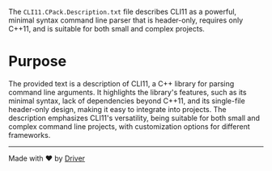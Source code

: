 <!--------------------------------------------------------------------------------->
<!-- IMPORTANT: This file is auto-generated by Driver (https://driver.ai). -------->
<!-- Manual edits may be overwritten on future commits. --------------------------->
<!--------------------------------------------------------------------------------->

The `CLI11.CPack.Description.txt` file describes CLI11 as a powerful, minimal syntax command line parser that is header-only, requires only C++11, and is suitable for both small and complex projects.

# Purpose
The provided text is a description of CLI11, a C++ library for parsing command line arguments. It highlights the library's features, such as its minimal syntax, lack of dependencies beyond C++11, and its single-file header-only design, making it easy to integrate into projects. The description emphasizes CLI11's versatility, being suitable for both small and complex command line projects, with customization options for different frameworks.

---
Made with ❤️ by [Driver](https://www.driver.ai/)